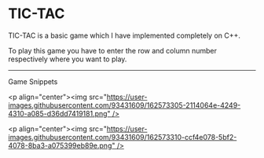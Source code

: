 # TIC-TAC
TIC-TAC is a basic game which I have implemented completely on C++.

To play this game you have to enter the row and column number respectively where you want to play.

---

Game Snippets


 ​<p align="center"><img src="https://user-images.githubusercontent.com/93431609/162573305-2114064e-4249-4310-a085-d36dd7419181.png" /></p>
 <p align="center"><img src="https://user-images.githubusercontent.com/93431609/162573310-ccf4e078-5bf2-4078-8ba3-a075399eb89e.png" /></p>
